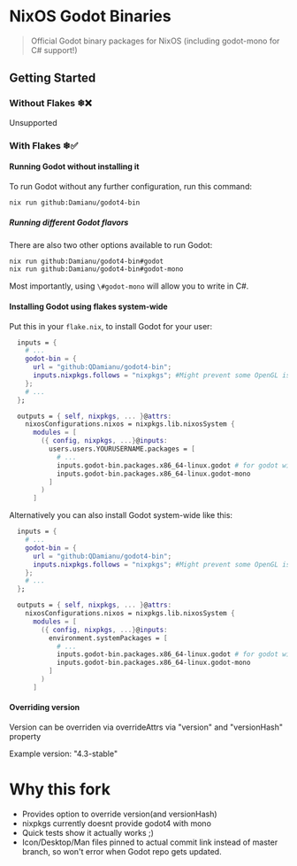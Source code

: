 # NixOS Godot Binaries

> Official Godot binary packages for NixOS
(including godot-mono for C# support!)

## Getting Started

### Without Flakes ❄❌

Unsupported

### With Flakes ❄✅

#### Running Godot without installing it

To run Godot without any further configuration, run this command:

```bash
nix run github:Damianu/godot4-bin
```

##### Running different Godot flavors

There are also two other options available to run Godot:

```bash
nix run github:Damianu/godot4-bin#godot
nix run github:Damianu/godot4-bin#godot-mono
```

Most importantly, using `\#godot-mono` will allow you to write in C#.

#### Installing Godot using flakes system-wide

Put this in your `flake.nix`, to install Godot for your user:

```nix
  inputs = {
    # ...
    godot-bin = {
      url = "github:QDamianu/godot4-bin";
      inputs.nixpkgs.follows = "nixpkgs"; #Might prevent some OpenGL issues
    };
    # ...
  };

  outputs = { self, nixpkgs, ... }@attrs:
    nixosConfigurations.nixos = nixpkgs.lib.nixosSystem {
      modules = [
        ({ config, nixpkgs, ...}@inputs:
          users.users.YOURUSERNAME.packages = [
            # ...
            inputs.godot-bin.packages.x86_64-linux.godot # for godot without Mono / C#
            inputs.godot-bin.packages.x86_64-linux.godot-mono
          ]
        )
      ]
```

Alternatively you can also install Godot system-wide like this:

```nix
  inputs = {
    # ...
    godot-bin = {
      url = "github:QDamianu/godot4-bin";
      inputs.nixpkgs.follows = "nixpkgs"; #Might prevent some OpenGL issues
    };
    # ...
  };

  outputs = { self, nixpkgs, ... }@attrs:
    nixosConfigurations.nixos = nixpkgs.lib.nixosSystem {
      modules = [
        ({ config, nixpkgs, ...}@inputs:
          environment.systemPackages = [
            # ...
            inputs.godot-bin.packages.x86_64-linux.godot # for godot without Mono / C#
            inputs.godot-bin.packages.x86_64-linux.godot-mono
          ]
        )
      ]
```

#### Overriding version

Version can be overriden via overrideAttrs via "version" and "versionHash" property

Example version: "4.3-stable"

# Why this fork

- Provides option to override version(and versionHash)
- nixpkgs currently doesnt provide godot4 with mono
- Quick tests show it actually works ;)
- Icon/Desktop/Man files pinned to actual commit link instead of master branch, so won't error when Godot repo gets updated.